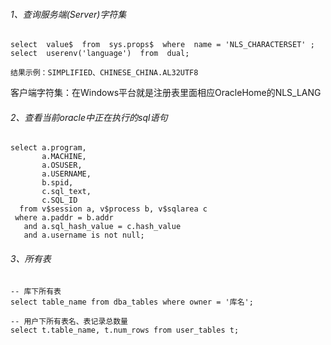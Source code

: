 ###### 1、查询服务端(Server)字符集
```
select  value$  from  sys.props$  where  name = 'NLS_CHARACTERSET' ;
select  userenv('language')  from  dual;   

结果示例：SIMPLIFIED、CHINESE_CHINA.AL32UTF8
```

客户端字符集：在Windows平台就是注册表里面相应OracleHome的NLS_LANG



###### 2、查看当前oracle中正在执行的sql语句
```
select a.program,
       a.MACHINE,
       a.OSUSER,
       a.USERNAME,
       b.spid,
       c.sql_text,
       c.SQL_ID
  from v$session a, v$process b, v$sqlarea c
 where a.paddr = b.addr
   and a.sql_hash_value = c.hash_value
   and a.username is not null;
```

###### 3、所有表
```
-- 库下所有表
select table_name from dba_tables where owner = '库名';

-- 用户下所有表名、表记录总数量
select t.table_name, t.num_rows from user_tables t;
```



